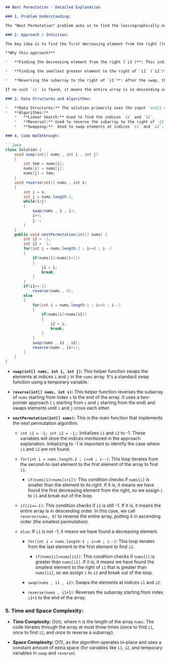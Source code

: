 ```markdown
## Next Permutation - Detailed Explanation

### 1. Problem Understanding:

The "Next Permutation" problem asks us to find the lexicographically next greater permutation of a given array of integers. In simpler terms, we need to rearrange the numbers in the array to produce the next arrangement in increasing order.  If such an arrangement is not possible (i.e., the array is already in descending order), we should rearrange the array to its smallest possible order (ascending order). The modification must be done *in-place*.

### 2. Approach / Intuition:

The key idea is to find the first decreasing element from the right (let's call its index `i1`), then find the smallest element to the right of `i1` that is greater than `nums[i1]` (let's call its index `i2`). We swap `nums[i1]` and `nums[i2]`, and finally, reverse the subarray to the right of `i1` to minimize the remaining part of the permutation.

**Why this approach?**

*   **Finding the decreasing element from the right (`i1`)**: This indicates the point where we can find a larger permutation. Everything to the right of `i1` is in descending order, so we need to change something to the left of `i1` to get a larger permutation.

*   **Finding the smallest greater element to the right of `i1` (`i2`)**: By swapping `nums[i1]` with the smallest greater element `nums[i2]` on its right, we ensure that we're making the smallest possible increase to the left of `i1`.

*   **Reversing the subarray to the right of `i1`**: After the swap, the subarray to the right of `i1` is still in descending order. Reversing it puts it in ascending order, making it the smallest possible permutation for that subarray, thereby ensuring that we find the *next* greater permutation.

If no such `i1` is found, it means the entire array is in descending order, so we simply reverse the entire array to get the smallest possible permutation (ascending order).

### 3. Data Structures and Algorithms:

*   **Data Structures:** The solution primarily uses the input `int[] nums` array in-place.
*   **Algorithms:**
    *   **Linear Search:** Used to find the indices `i1` and `i2`.
    *   **Reversal:** Used to reverse the subarray to the right of `i1` and the entire array (in case the input is descending).
    *   **Swapping:**  Used to swap elements at indices `i1` and `i2`.

### 4. Code Walkthrough:

```java
class Solution {
    void swap(int[] nums , int i , int j)
    {
        int tem = nums[i];
        nums[i] = nums[j];
        nums[j] = tem;
    }
    void reverse(int[] nums , int s)
    {
        int i = s;
        int j = nums.length-1;
        while(i<j)
        {
            swap(nums , i , j);
            i++;
            j--;
        }
    }
    public void nextPermutation(int[] nums) {
        int i1 = -1;
        int i2 = -1;
        for(int i = nums.length-2 ; i>=0 ; i--)
        {
            if(nums[i]<nums[i+1])
            {
                i1 = i;
                break;
            }
        }
        if(i1==-1)
            reverse(nums , 0);
        else
        {
            for(int i = nums.length-1 ; i>=0 ; i--)
            {
                if(nums[i]>nums[i1])
                {
                    i2 = i;
                    break;
                }
            }
            swap(nums , i1 , i2);
            reverse(nums , i1+1);
        }
    }
}
```

*   **`swap(int[] nums, int i, int j)`:** This helper function swaps the elements at indices `i` and `j` in the `nums` array. It's a standard swap function using a temporary variable.

*   **`reverse(int[] nums, int s)`:** This helper function reverses the subarray of `nums` starting from index `s` to the end of the array.  It uses a two-pointer approach ( `i` starting from `s` and `j` starting from the end) and swaps elements until `i` and `j` cross each other.

*   **`nextPermutation(int[] nums)`:** This is the main function that implements the next permutation algorithm.

    *   `int i1 = -1; int i2 = -1;`: Initializes `i1` and `i2` to -1.  These variables will store the indices mentioned in the approach explanation.  Initializing to -1 is important to identify the case where `i1` and `i2` are not found.

    *   `for(int i = nums.length-2 ; i>=0 ; i--)`: This loop iterates from the second-to-last element to the first element of the array to find `i1`.

        *   `if(nums[i]<nums[i+1])`: This condition checks if `nums[i]` is smaller than the element to its right. If it is, it means we have found the first decreasing element from the right, so we assign `i` to `i1` and break out of the loop.

    *   `if(i1==-1)`: This condition checks if `i1` is still -1. If it is, it means the entire array is in descending order. In this case, we call `reverse(nums, 0)` to reverse the entire array, putting it in ascending order (the smallest permutation).

    *   `else`: If `i1` is not -1, it means we have found a decreasing element.

        *   `for(int i = nums.length-1 ; i>=0 ; i--)`: This loop iterates from the last element to the first element to find `i2`.

            *   `if(nums[i]>nums[i1])`: This condition checks if `nums[i]` is greater than `nums[i1]`. If it is, it means we have found the smallest element to the right of `i1` that is greater than `nums[i1]`, so we assign `i` to `i2` and break out of the loop.

        *   `swap(nums , i1 , i2)`: Swaps the elements at indices `i1` and `i2`.

        *   `reverse(nums , i1+1)`: Reverses the subarray starting from index `i1+1` to the end of the array.

### 5. Time and Space Complexity:

*   **Time Complexity:** O(n), where n is the length of the array `nums`. The code iterates through the array at most three times (once to find `i1`, once to find `i2`, and once to reverse a subarray).

*   **Space Complexity:** O(1), as the algorithm operates in-place and uses a constant amount of extra space (for variables like `i1`, `i2`, and temporary variables in `swap` and `reverse`).

